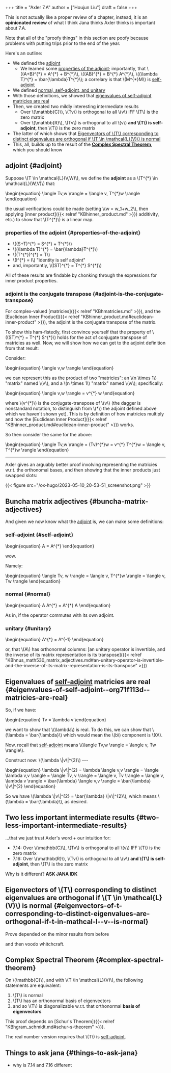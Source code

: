 +++
title = "Axler 7.A"
author = ["Houjun Liu"]
draft = false
+++

This is not actually like a proper review of a chapter, instead, it is an **opinionated review** of what I think Jana thinks Axler thinks is important about 7.A.

Note that all of the "proofy things" in this section are poofy because problems with putting trips prior to the end of the year.

Here's an outline:

-   We defined the [adjoint](#adjoint)
    -   We learned some [properties of the adjoint](#properties-of-the-adjoint); importantly, that \\((A+B)^{\*} = A^{\*} + B^{\*}\\), \\((AB)^{\*} = B^{\*} A^{\*}\\), \\((\lambda T)^{\*} = \bar{\lambda}T^{\*}\\); a correlary is that \\(M^{\*}M\\) is [self-adjoint](#self-adjoint)
-   We defined [normal, self-adjoint, and unitary](#buncha-matrix-adjectives)
-   With those definitions, we showed that [eigenvalues of self-adjoint matricies are real](#eigenvalues-of-self-adjoint--org71f113d--matricies-are-real)
-   Then, we created two mildly interesting intermediate results
    -   Over \\(\mathbb{C}\\), \\(Tv\\) is orthogonal to all \\(v\\) IFF \\(T\\) is the zero matrix
    -   Over \\(\mathbb{R}\\), \\(Tv\\) is orthogonal to all \\(v\\) **and \\(T\\) is self-adjoint**, then \\(T\\) is the zero matrix
-   The latter of which shows that [Eigenvectors of \\(T\\) corresponding to distinct eigenvalues are orthogonal if \\(T \in \mathcal{L}(V)\\) is normal](#eigenvectors-of-t-corresponding-to-distinct-eigenvalues-are-orthogonal-if-t-in-mathcal-l--v--is-normal)
-   This, all, builds up to the result of the **[Complex Spectral Theorem](#complex-spectral-theorem)**, which you should know


## adjoint {#adjoint}

Suppose \\(T \in \mathcal{L}(V,W)\\), we define the **adjoint** as a \\(T^{\*} \in \mathcal{L}(W,V)\\) that:

\begin{equation}
\langle Tv,w \rangle = \langle v, T^{\*}w \rangle
\end{equation}

the usual verifications could be made (setting \\(w = w\_1+w\_2\\), then applying [inner product]({{< relref "KBhinner_product.md" >}}) additivity, etc.) to show that \\(T^{\*}\\) is a linear map.


### properties of the adjoint {#properties-of-the-adjoint}

-   \\((S+T)^{\*} = S^{\*} + T^{\*}\\)
-   \\((\lambda T)^{\*} = \bar{\lambda}T^{\*}\\)
-   \\((T^{\*})^{\*} = T\\)
-   \\(I^{\*} = I\\) "identity is self adjoint"
-   and, importantly, \\((ST)^{\*} = T^{\*} S^{\*}\\)

All of these results are findable by chonking through the expressions for inner product properties.


### adjoint is the conjugate transpose {#adjoint-is-the-conjugate-transpose}

For complex-valued [matricies]({{< relref "KBhmatricies.md" >}}), and the [Euclidean Inner Product]({{< relref "KBhinner_product.md#euclidean-inner-product" >}}), the adjoint is the conjugate transpose of the matrix.

To show this ham-fistedly, first convince yourself that the property of \\((ST)^{\*} = T^{\*} S^{\*}\\) holds for the act of conjugate transpose of matricies as well. Now, we will show how we can get to the adjoint definition from that result:

Consider:

\begin{equation}
\langle v,w \rangle
\end{equation}

we can represent this as the product of two "matricies": an \\(n \times 1\\) "matrix" named \\(v\\), and a \\(n \times 1\\) "matrix" named \\(w\\); specifically:

\begin{equation}
\langle v,w \rangle = v^{\*} w
\end{equation}

where \\(v^{\*}\\) is the conjugate-transpose of \\(v\\) (the dagger is nonstandard notation, to distinguish from \\(\*\\) the adjoint defined above which we haven't shown yet). This is by definition of how matricies multiply and how the [Euclidean Inner Product]({{< relref "KBhinner_product.md#euclidean-inner-product" >}}) works.

So then consider the same for the above:

\begin{equation}
\langle Tv,w \rangle = (Tv)^{\*}w = v^{\*} T^{\*}w = \langle v, T^{\*}w \rangle
\end{equation}

---

Axler gives an arguably better proof involving representing the matricies w.r.t. the orthonomal bases, and then showing that the inner products just swapped slots:

{{< figure src="/ox-hugo/2023-05-10_20-53-51_screenshot.png" >}}


## Buncha matrix adjectives {#buncha-matrix-adjectives}

And given we now know what the [adjoint](#adjoint) is, we can make some definitions:


### self-adjoint {#self-adjoint}

\begin{equation}
A = A^{\*}
\end{equation}

wow.

Namely:

\begin{equation}
\langle Tv, w \rangle = \langle v, T^{\*}w \rangle = \langle v, Tw \rangle
\end{equation}


### normal {#normal}

\begin{equation}
A A^{\*} = A^{\*} A
\end{equation}

As in, if the operator commutes with its own adjoint.


### unitary {#unitary}

\begin{equation}
A^{\*} = A^{-1}
\end{equation}

or, that \\(A\\) has orthonormal columns: [an unitary operator is invertible, and the inverse of its matrix representation is its transpose]({{< relref "KBhnus_math530_matrix_adjectives.md#an-unitary-operator-is-invertible-and-the-inverse-of-its-matrix-representation-is-its-transpose" >}})


## Eigenvalues of [self-adjoint](#self-adjoint) matricies are real {#eigenvalues-of-self-adjoint--org71f113d--matricies-are-real}

So, if we have:

\begin{equation}
Tv = \lambda v
\end{equation}

we want to show that \\(\lambda\\) is real. To do this, we can show that \\(\lambda = \bar{\lambda}\\) which would mean the \\(b\\) component is \\(0\\).

Now, recall that [self-adjoint](#self-adjoint) means \\(\langle Tv,w \rangle = \langle v, Tw \rangle\\).

Construct now: \\(\lambda \\|v\\|^{2}\\) ---

\begin{equation}
\lambda \\|v\\|^{2} = \lambda \langle v,v \rangle = \langle \lambda v,v \rangle = \langle Tv, v \rangle = \langle v, Tv \rangle = \langle v, \lambda v \rangle = \bar{\lambda} \langle v,v \rangle = \bar{\lambda} \\|v\\|^{2}
\end{equation}

So we have \\(\lambda \\|v\\|^{2} = \bar{\lambda} \\|v\\|^{2}\\), which means \\(\lambda = \bar{\lambda}\\), as desired.


## Two less important intermediate results {#two-less-important-intermediate-results}

...that we just trust Axler's word + our intuition for:

-   7.14: Over \\(\mathbb{C}\\), \\(Tv\\) is orthogonal to all \\(v\\) IFF \\(T\\) is the zero matrix
-   7.16: Over \\(\mathbb{R}\\), \\(Tv\\) is orthogonal to all \\(v\\) **and \\(T\\) is self-adjoint**, then \\(T\\) is the zero matrix

Why is it different? ****ASK JANA IDK****


## Eigenvectors of \\(T\\) corresponding to distinct eigenvalues are orthogonal if \\(T \in \mathcal{L}(V)\\) is normal {#eigenvectors-of-t-corresponding-to-distinct-eigenvalues-are-orthogonal-if-t-in-mathcal-l--v--is-normal}

Prove depended on the minor results from before

and then voodo whitchcraft.


## Complex Spectral Theorem {#complex-spectral-theorem}

On \\(\mathbb{C}\\), and with \\(T \in \mathcal{L}(V)\\), the following statements are equivalent:

1.  \\(T\\) is normal
2.  \\(T\\) has an orthonormal basis of eigenvectors
3.  and so \\(T\\) is diagonalizable w.r.t. that orthonormal **basis of eigenvectors**

This proof depends on [Schur's Theorem]({{< relref "KBhgram_schmidt.md#schur-s-theorem" >}}).

The real number version requires that \\(T\\) is [self-adjoint](#self-adjoint).


## Things to ask jana {#things-to-ask-jana}

-   why is 7.14 and 7.16 different

